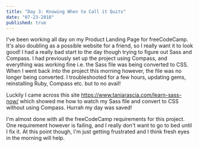 ```yaml
---
title: "Day 3: Knowing When to Call it Quits"
date: "07-23-2018"
published: true
---
```

I've been working all day on my Product Landing Page for freeCodeCamp. It's also doubling as a possible website for a friend, so I really want it to look good! I had a really bad start to the day though trying to figure out Sass and Compass. I had previously set up the project using Compass, and everything was working fine i.e. the Sass file was being converted to CSS. When I went back into the project this morning however, the file was no longer being converted. I troubleshooted for a few hours, updating gems, reinstalling Ruby, Compass etc. but to no avail!

Luckily I came across this site https://www.taniarascia.com/learn-sass-now/ which showed me how to watch my Sass file and convert to CSS without using Compass. Hurrah my day was saved!

I'm almost done with all the freeCodeCamp requirements for this project. One requirement however is failing, and I really don't want to go to bed until I fix it. At this point though, I'm just getting frustrated and I think fresh eyes in the morning will help.
